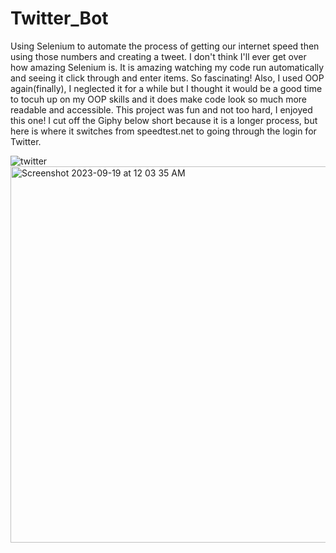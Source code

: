 # Twitter_Bot
Using Selenium to automate the process of getting our internet speed then using those numbers and creating a tweet. I don't think I'll ever get over how amazing Selenium is. It is amazing watching my code run automatically and seeing it click through and enter items. So fascinating! Also, I used OOP again(finally), I neglected it for a while but I thought it would be a good time to tocuh up on my OOP skills and it does make code look so much more readable and accessible. This project was fun and not too hard, I enjoyed this one!
I cut off the Giphy below short because it is a longer process, but here is where it switches from speedtest.net to going through the login for Twitter.

![twitter](https://github.com/andreapeterson/Twitter_Bot/assets/134665743/25f1d17e-73ee-4b6a-9bb0-e93bb25e25e6)
<img width="602" alt="Screenshot 2023-09-19 at 12 03 35 AM" src="https://github.com/andreapeterson/Twitter_Bot/assets/134665743/157fb0c7-d0fe-475d-b9f0-0ad3bcd5b86b">
